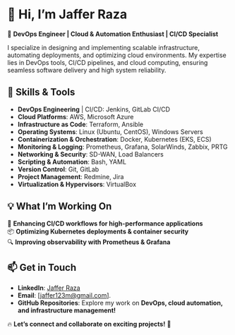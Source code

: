 # 👋 Hi, I’m Jaffer Raza  

🔹 **DevOps Engineer | Cloud & Automation Enthusiast | CI/CD Specialist**  

I specialize in designing and implementing scalable infrastructure, automating deployments, and optimizing cloud environments. My expertise lies in DevOps tools, CI/CD pipelines, and cloud computing, ensuring seamless software delivery and high system reliability.  

## 🚀 **Skills & Tools**  
- **DevOps Engineering** | CI/CD: Jenkins, GitLab CI/CD  
- **Cloud Platforms**: AWS, Microsoft Azure  
- **Infrastructure as Code**: Terraform, Ansible  
- **Operating Systems**: Linux (Ubuntu, CentOS), Windows Servers  
- **Containerization & Orchestration**: Docker, Kubernetes (EKS, ECS)  
- **Monitoring & Logging**: Prometheus, Grafana, SolarWinds, Zabbix, PRTG  
- **Networking & Security**: SD-WAN, Load Balancers  
- **Scripting & Automation**: Bash, YAML  
- **Version Control**: Git, GitLab  
- **Project Management**: Redmine, Jira  
- **Virtualization & Hypervisors**: VirtualBox  

## 💡 **What I’m Working On**  
🚀 **Enhancing CI/CD workflows for high-performance applications**  
📦 **Optimizing Kubernetes deployments & container security**  
🔍 **Improving observability with Prometheus & Grafana**  

## 📫 **Get in Touch**  
- **LinkedIn**: [Jaffer Raza](https://www.linkedin.com/in/jafferraza/)  
- **Email**: [jaffer123m@gmail.com].  
- **GitHub Repositories**: Explore my work on **DevOps, cloud automation, and infrastructure management!**  

🔥 **Let’s connect and collaborate on exciting projects!** 🚀  
